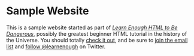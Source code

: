 # Sample Website

This is a sample website started as part of [*Learn Enough HTML to Be
Dangerous*](https://www.learnenough.com/html), possibly the greatest
beginner HTML tutorial in the history of the Universe. You should totally [
check it out](https://www.learnenough.com/html), and be sure to [join
the email list](https://www.learnenough.com/#email_list) and
[follow @learnenough](http://twitter.com/learnenough) on Twitter.